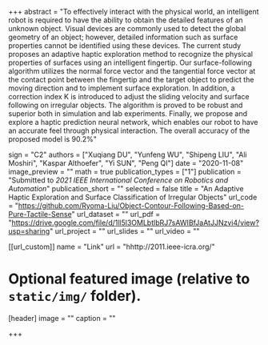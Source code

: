 +++
abstract = "To effectively interact with the physical world, an intelligent robot is required to have the ability to obtain the detailed features of an unknown object. Visual devices are commonly used to detect the global geometry of an object; however, detailed information such as surface properties cannot be identified using these devices. The current study proposes an adaptive haptic exploration method to recognize the physical properties of surfaces using an intelligent fingertip. Our surface-following algorithm utilizes the normal force vector and the tangential force vector at the contact point between the fingertip and the target object to predict the moving direction and to implement surface exploration. In addition, a correction index K is introduced to adjust the sliding velocity and surface following on irregular objects. The algorithm is proved to be robust and superior both in simulation and lab experiments. Finally, we propose and explore a haptic prediction neural network, which enables our robot to have an accurate feel through physical interaction. The overall accuracy of the proposed model is 90.2%"

sign = "C2"
authors = ["Xuqiang DU", "Yunfeng WU", "Shipeng LIU", "Ali Moshiri", "Kaspar Althoefer", "Yi SUN", "Peng QI"]
date = "2020-11-08"
image_preview = ""
math = true
publication_types = ["1"]
publication = "Submitted to *2021 IEEE International Conference on Robotics and Automation*"
publication_short = ""
selected = false
title = "An Adaptive Haptic Exploration and Surface Classification of Irregular Objects"
url_code = "https://github.com/Ryoma-Liu/Object-Contour-Following-Based-on-Pure-Tactile-Sense"
url_dataset = ""
url_pdf = "https://drive.google.com/file/d/1ll5l3OMLbtlbRJ7sAWIBfJaAtJJNzvi4/view?usp=sharing"
url_project = ""
url_slides = ""
url_video = ""

[[url_custom]]
name = "Link"
url = "hhttp://2011.ieee-icra.org/"

# Optional featured image (relative to `static/img/` folder).
[header]
image = ""
caption = ""

+++

